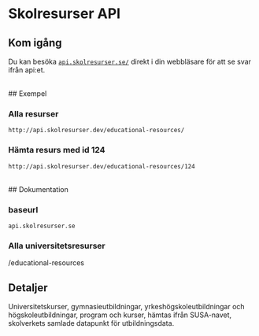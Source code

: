 # Skolresurser API

## Kom igång
Du kan besöka [`api.skolresurser.se/`](http://skolresruskolresurser.dev/) direkt i din webbläsare för att se svar ifrån api:et.

<br>
## Exempel

### Alla resurser
    http://api.skolresurser.dev/educational-resources/

### Hämta resurs med id 124
    http://api.skolresurser.dev/educational-resources/124

<br>
## Dokumentation

### baseurl
    api.skolresurser.se

### Alla universitetsresurser
/educational-resources


## Detaljer
Universitetskurser, gymnasieutbildningar, yrkeshögskoleutbildningar och högskoleutbildningar, program och kurser, hämtas ifrån SUSA-navet, skolverkets samlade datapunkt för utbildningsdata.

